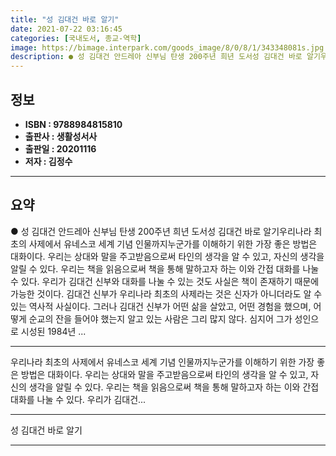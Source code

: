 ```yaml
---
title: "성 김대건 바로 알기"
date: 2021-07-22 03:16:45
categories: [국내도서, 종교-역학]
image: https://bimage.interpark.com/goods_image/8/0/8/1/343348081s.jpg
description: ● 성 김대건 안드레아 신부님 탄생 200주년 희년 도서성 김대건 바로 알기우리나라 최초의 사제에서 유네스코 세계 기념 인물까지누군가를 이해하기 위한 가장 좋은 방법은 대화이다. 우리는 상대와 말을 주고받음으로써 타인의 생각을 알 수 있고, 자신의 생각을 알릴 수 있다. 우리는 책을
---
```


## **정보**

- **ISBN : 9788984815810**
- **출판사 : 생활성서사**
- **출판일 : 20201116**
- **저자 : 김정수**

------



## **요약**

●  성 김대건 안드레아 신부님 탄생 200주년 희년 도서성 김대건 바로 알기우리나라 최초의 사제에서 유네스코 세계 기념 인물까지누군가를 이해하기 위한 가장 좋은 방법은 대화이다. 우리는 상대와 말을 주고받음으로써 타인의 생각을 알 수 있고, 자신의 생각을 알릴 수 있다. 우리는 책을 읽음으로써 책을 통해 말하고자 하는 이와 간접 대화를 나눌 수 있다. 우리가 김대건 신부와 대화를 나눌 수 있는 것도 사실은 책이 존재하기 때문에 가능한 것이다. 김대건 신부가 우리나라 최초의 사제라는 것은 신자가 아니더라도 알 수 있는 역사적 사실이다. 그러나 김대건 신부가 어떤 삶을 살았고, 어떤 경험을 했으며, 어떻게 순교의 잔을 들어야 했는지 알고 있는 사람은 그리 많지 않다. 심지어 그가 성인으로 시성된 1984년 ...

------

우리나라 최초의 사제에서 유네스코 세계 기념 인물까지누군가를 이해하기 위한 가장 좋은 방법은 대화이다. 우리는 상대와 말을 주고받음으로써 타인의 생각을 알 수 있고, 자신의 생각을 알릴 수 있다. 우리는 책을 읽음으로써 책을 통해 말하고자 하는 이와 간접 대화를 나눌 수 있다. 우리가 김대건... 

------


성 김대건 바로 알기 

------


